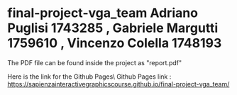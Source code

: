 # final-project-vga_team Adriano Puglisi 1743285 , Gabriele Margutti 1759610 , Vincenzo Colella 1748193

The PDF file can be found inside the project as "report.pdf"

Here is the link for the Github Pages\\
Github Pages link : https://sapienzainteractivegraphicscourse.github.io/final-project-vga_team/
